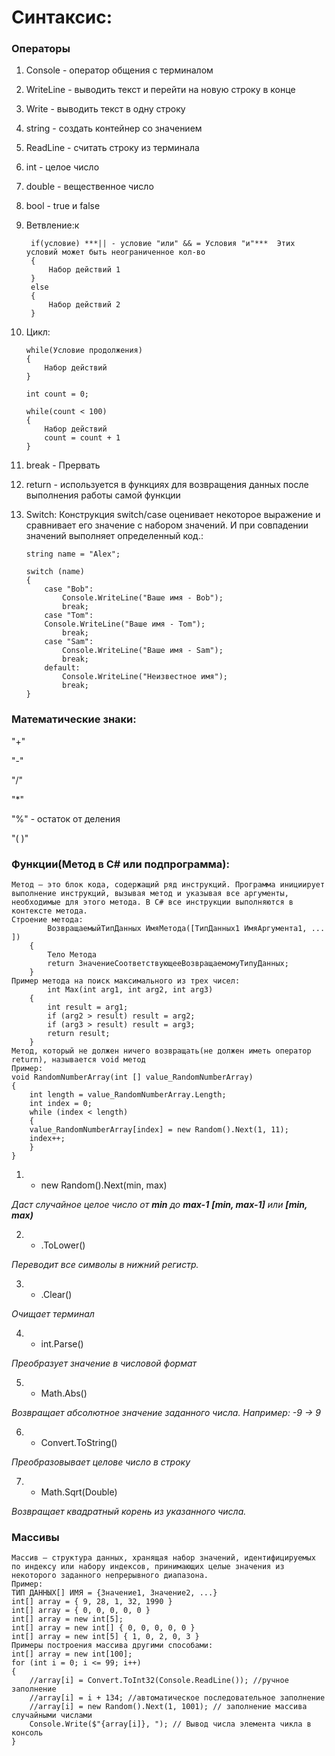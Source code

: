 # Синтаксис:
### Операторы
1. Console - оператор общения с терминалом
2. WriteLine - выводить текст и перейти на новую строку в конце
3. Write - выводить текст в одну строку
4. string - создать контейнер со значением
5. ReadLine - считать строку из терминала
6. int - целое число
7. double - вещественное число
8. bool - true и false
9. Ветвление:к

        if(условие) ***|| - условие "или" && = Условия "и"***  Этих условий может быть неограниченное кол-во
        {
            Набор действий 1
        }
        else
        {
            Набор действий 2
        }
10. Цикл:
        
        while(Условие продолжения)
        {
            Набор действий
        }

        int count = 0;

        while(count < 100)
        {
            Набор действий
            count = count + 1
        }
11. break - Прервать
12. return - используется в функциях для возвращения данных после выполнения работы самой функции
13. Switch: Конструкция switch/case оценивает некоторое выражение и сравнивает его значение с набором значений. И при совпадении значений выполняет определенный код.:
        
        string name = "Alex";
 
        switch (name)
        {
            case "Bob":
                Console.WriteLine("Ваше имя - Bob");
                break;
            case "Tom":
            Console.WriteLine("Ваше имя - Tom");
                break;
            case "Sam":
                Console.WriteLine("Ваше имя - Sam");
                break;
            default:
                Console.WriteLine("Неизвестное имя");
                break;
        }
### Математические знаки:
"+"

"-"

"/"

"*"

"%" - остаток от деления

"( )"

### Функции(Метод в С# или подпрограмма):
    Метод — это блок кода, содержащий ряд инструкций. Программа инициирует выполнение инструкций, вызывая метод и указывая все аргументы, необходимые для этого метода. В C# все инструкции выполняются в контексте метода.
    Строение метода:
            ВозвращаемыйТипДанных ИмяМетода([ТипДанных1 ИмяАргумента1, ... ])
        {
            Тело Метода
            return ЗначениеСоответствующееВозвращаемомуТипуДанных;
        }
    Пример метода на поиск максимального из трех чисел:
            int Max(int arg1, int arg2, int arg3)
        {
            int result = arg1;
            if (arg2 > result) result = arg2;
            if (arg3 > result) result = arg3;
            return result;
        }
    Метод, который не должен ничего возвращать(не должен иметь оператор return), называется void метод
    Пример:
    void RandomNumberArray(int [] value_RandomNumberArray)
    {
        int length = value_RandomNumberArray.Length;
        int index = 0;
        while (index < length)
        {
        value_RandomNumberArray[index] = new Random().Next(1, 11);
        index++;
        }
    }

1. * new Random().Next(min, max)

*Даст случайное целое число от **min** до **max-1** **[min, max-1]** или **[min, max)***

2. * .ToLower()

*Переводит все символы в нижний регистр.*

3. * .Clear() 

*Очищает терминал*

4. * int.Parse() 

*Преобразует значение в числовой формат*

5. * Math.Abs()

*Возвращает абсолютное значение заданного числа. Например: -9 -> 9*

6. * Convert.ToString()

*Преобразовывает целове число в строку*

7. * Math.Sqrt(Double)

*Возвращает квадратный корень из указанного числа.*
### Массивы
    Массив — структура данных, хранящая набор значений, идентифицируемых по индексу или набору индексов, принимающих целые значения из некоторого заданного непрерывного диапазона.
    Пример: 
    ТИП ДАННЫХ[] ИМЯ = {Значение1, Значение2, ...}
    int[] array = { 9, 28, 1, 32, 1990 }
    int[] array = { 0, 0, 0, 0, 0 }
    int[] array = new int[5];
    int[] array = new int[] { 0, 0, 0, 0, 0 }
    int[] array = new int[5] { 1, 0, 2, 0, 3 }
    Примеры построения массива другими способами:
    int[] array = new int[100];
    for (int i = 0; i <= 99; i++)
    {
        //array[i] = Convert.ToInt32(Console.ReadLine()); //ручное заполнение
        //array[i] = i + 134; //автоматическое последовательное заполнение
        //array[i] = new Random().Next(1, 1001); // заполнение массива случайными числами
        Console.Write($"{array[i]}, "); // Вывод числа элемента чикла в консоль
    }